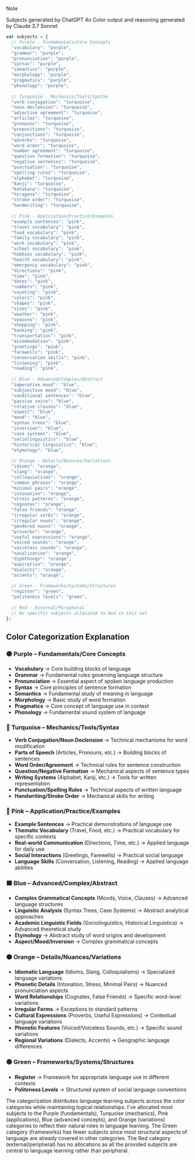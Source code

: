 > [!NOTE]
> Subjects generated by ChatGPT 4o
> Color output and reasoning generated by Claude 3.7 Sonnet

```javascript
var subjects = {
  // Purple - Fundamentals/Core Concepts
  "vocabulary": "purple",
  "grammar": "purple",
  "pronunciation": "purple",
  "syntax": "purple",
  "semantics": "purple",
  "morphology": "purple",
  "pragmatics": "purple",
  "phonology": "purple",
  
  // Turquoise - Mechanics/Tools/Syntax
  "verb conjugation": "turquoise",
  "noun declension": "turquoise",
  "adjective agreement": "turquoise",
  "articles": "turquoise",
  "pronouns": "turquoise",
  "prepositions": "turquoise",
  "conjunctions": "turquoise",
  "adverbs": "turquoise",
  "word order": "turquoise",
  "number agreement": "turquoise",
  "question formation": "turquoise",
  "negative sentences": "turquoise",
  "punctuation": "turquoise",
  "spelling rules": "turquoise",
  "alphabet": "turquoise",
  "kanji": "turquoise",
  "katakana": "turquoise",
  "hiragana": "turquoise",
  "stroke order": "turquoise",
  "handwriting": "turquoise",
  
  // Pink - Application/Practice/Examples
  "example sentences": "pink",
  "travel vocabulary": "pink",
  "food vocabulary": "pink",
  "family vocabulary": "pink",
  "work vocabulary": "pink",
  "school vocabulary": "pink",
  "hobbies vocabulary": "pink",
  "health vocabulary": "pink",
  "emergency vocabulary": "pink",
  "directions": "pink",
  "time": "pink",
  "dates": "pink",
  "numbers": "pink",
  "counting": "pink",
  "colors": "pink",
  "shapes": "pink",
  "sizes": "pink",
  "weather": "pink",
  "seasons": "pink",
  "shopping": "pink",
  "banking": "pink",
  "transportation": "pink",
  "accommodation": "pink",
  "greetings": "pink",
  "farewells": "pink",
  "conversation skills": "pink",
  "listening": "pink",
  "reading": "pink",
  
  // Blue - Advanced/Complex/Abstract
  "imperative mood": "blue",
  "subjunctive mood": "blue",
  "conditional sentences": "blue",
  "passive voice": "blue",
  "relative clauses": "blue",
  "aspect": "blue",
  "mood": "blue",
  "syntax trees": "blue",
  "inversion": "blue",
  "case systems": "blue",
  "sociolinguistics": "blue",
  "historical linguistics": "blue",
  "etymology": "blue",
  
  // Orange - Details/Nuances/Variations
  "idioms": "orange",
  "slang": "orange",
  "colloquialisms": "orange",
  "common phrases": "orange",
  "minimal pairs": "orange",
  "intonation": "orange",
  "stress patterns": "orange",
  "cognates": "orange",
  "false friends": "orange",
  "irregular verbs": "orange",
  "irregular nouns": "orange",
  "gendered nouns": "orange",
  "proverbs": "orange",
  "useful expressions": "orange",
  "voiced sounds": "orange",
  "voiceless sounds": "orange",
  "nasalization": "orange",
  "diphthongs": "orange",
  "aspiration": "orange",
  "dialects": "orange",
  "accents": "orange",
  
  // Green - Frameworks/Systems/Structures
  "register": "green",
  "politeness levels": "green",
  
  // Red - External/Peripheral
  // No specific subjects allocated to Red in this set
};
```

## Color Categorization Explanation

### 🟣 Purple – Fundamentals/Core Concepts
- **Vocabulary** → Core building blocks of language
- **Grammar** → Fundamental rules governing language structure
- **Pronunciation** → Essential aspect of spoken language production
- **Syntax** → Core principles of sentence formation
- **Semantics** → Fundamental study of meaning in language
- **Morphology** → Basic study of word formation
- **Pragmatics** → Core concept of language use in context
- **Phonology** → Fundamental sound system of language

### 🔵 Turquoise – Mechanics/Tools/Syntax
- **Verb Conjugation/Noun Declension** → Technical mechanisms for word modification
- **Parts of Speech** (Articles, Pronouns, etc.) → Building blocks of sentences
- **Word Order/Agreement** → Technical rules for sentence construction
- **Question/Negative Formation** → Mechanical aspects of sentence types
- **Writing Systems** (Alphabet, Kanji, etc.) → Tools for written representation
- **Punctuation/Spelling Rules** → Technical aspects of written language
- **Handwriting/Stroke Order** → Mechanical skills for writing

### 💖 Pink – Application/Practice/Examples
- **Example Sentences** → Practical demonstrations of language use
- **Thematic Vocabulary** (Travel, Food, etc.) → Practical vocabulary for specific contexts
- **Real-world Communication** (Directions, Time, etc.) → Applied language for daily use
- **Social Interactions** (Greetings, Farewells) → Practical social language
- **Language Skills** (Conversation, Listening, Reading) → Applied language abilities

### 🟦 Blue – Advanced/Complex/Abstract
- **Complex Grammatical Concepts** (Moods, Voice, Clauses) → Advanced language structures
- **Linguistic Analysis** (Syntax Trees, Case Systems) → Abstract analytical approaches
- **Academic Linguistic Fields** (Sociolinguistics, Historical Linguistics) → Advanced theoretical study
- **Etymology** → Abstract study of word origins and development
- **Aspect/Mood/Inversion** → Complex grammatical concepts

### 🟠 Orange – Details/Nuances/Variations
- **Idiomatic Language** (Idioms, Slang, Colloquialisms) → Specialized language variations
- **Phonetic Details** (Intonation, Stress, Minimal Pairs) → Nuanced pronunciation aspects
- **Word Relationships** (Cognates, False Friends) → Specific word-level variations
- **Irregular Forms** → Exceptions to standard patterns
- **Cultural Expressions** (Proverbs, Useful Expressions) → Contextual language variations
- **Phonetic Features** (Voiced/Voiceless Sounds, etc.) → Specific sound variations
- **Regional Variations** (Dialects, Accents) → Geographic language differences

### 🟢 Green – Frameworks/Systems/Structures
- **Register** → Framework for appropriate language use in different contexts
- **Politeness Levels** → Structured system of social language conventions

The categorization distributes language learning subjects across the color categories while maintaining logical relationships. I've allocated most subjects to the Purple (fundamentals), Turquoise (mechanics), Pink (applications), Blue (advanced concepts), and Orange (variations) categories to reflect their natural roles in language learning. The Green category (frameworks) has fewer subjects since most structural aspects of language are already covered in other categories. The Red category (external/peripheral) has no allocations as all the provided subjects are central to language learning rather than peripheral.